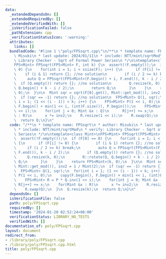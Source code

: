 ```yaml
---
data:
  _extendedDependsOn: []
  _extendedRequiredBy: []
  _extendedVerifiedWith: []
  _isVerificationFailed: false
  _pathExtension: cpp
  _verificationStatusIcon: ':warning:'
  attributes:
    links: []
  bundledCode: "#line 1 \"poly/FPSsqrt.cpp\"\n/**\n * template name: FPSsqrt\n * author:\
    \ Misuki\n * last update: 2024/01/11\n * include: NTT/mint/sqrtMod\n * verify:\
    \ Library Checker - Sqrt of Formal Power Series\n */\n\ntemplate<class Mint>\n\
    FPS<Mint> FPSsqrt(FPS<Mint> F, int k) {\n  assert(!F.empty());\n  if (F[0] ==\
    \ 0) {\n    for(int i = 1; i < ssize(F); i++) {\n      if (F[i] != 0) {\n    \
    \    if (i & 1) return {}; //no solution\n        if (i / 2 >= k) break;\n   \
    \     auto Q = FPSsqrt(FPS<Mint>(F.begin() + i, F.end()), k - i / 2);\n      \
    \  if (Q.empty()) return {}; //no solution\n        Q.resize(k, 0);\n        R::rotate(Q,\
    \ Q.begin() + k - i / 2);\n        return Q;\n      }\n    }\n    return FPS<Mint>(k,\
    \ 0);\n  }\n\n  Mint sqr = sqrt(F[0].get(), Mint::get_mod()), inv2 = 1 / Mint(2);\n\
    \  if (sqr == -1) return {}; //no solution\n  FPS<Mint> Q(1, sqr);\n  for(int\
    \ i = 1; (1 << (i - 1)) < k; i++) {\n    FPS<Mint> P(1 << i, 0);\n    copy(F.begin(),\
    \ F.begin() + min(1 << i, (int)F.size()), P.begin());\n    FPS<Mint> R = P * Q.inv(1\
    \ << i);\n    for(int j = 0; Mint &x : Q)\n      R[j++] += x;\n    for(Mint &x\
    \ : R)\n      x *= inv2;\n    R.resize(1 << i);\n    R.swap(Q);\n  }\n  Q.resize(k);\n\
    \  return Q;\n}\n"
  code: "/**\n * template name: FPSsqrt\n * author: Misuki\n * last update: 2024/01/11\n\
    \ * include: NTT/mint/sqrtMod\n * verify: Library Checker - Sqrt of Formal Power\
    \ Series\n */\n\ntemplate<class Mint>\nFPS<Mint> FPSsqrt(FPS<Mint> F, int k) {\n\
    \  assert(!F.empty());\n  if (F[0] == 0) {\n    for(int i = 1; i < ssize(F); i++)\
    \ {\n      if (F[i] != 0) {\n        if (i & 1) return {}; //no solution\n   \
    \     if (i / 2 >= k) break;\n        auto Q = FPSsqrt(FPS<Mint>(F.begin() + i,\
    \ F.end()), k - i / 2);\n        if (Q.empty()) return {}; //no solution\n   \
    \     Q.resize(k, 0);\n        R::rotate(Q, Q.begin() + k - i / 2);\n        return\
    \ Q;\n      }\n    }\n    return FPS<Mint>(k, 0);\n  }\n\n  Mint sqr = sqrt(F[0].get(),\
    \ Mint::get_mod()), inv2 = 1 / Mint(2);\n  if (sqr == -1) return {}; //no solution\n\
    \  FPS<Mint> Q(1, sqr);\n  for(int i = 1; (1 << (i - 1)) < k; i++) {\n    FPS<Mint>\
    \ P(1 << i, 0);\n    copy(F.begin(), F.begin() + min(1 << i, (int)F.size()), P.begin());\n\
    \    FPS<Mint> R = P * Q.inv(1 << i);\n    for(int j = 0; Mint &x : Q)\n     \
    \ R[j++] += x;\n    for(Mint &x : R)\n      x *= inv2;\n    R.resize(1 << i);\n\
    \    R.swap(Q);\n  }\n  Q.resize(k);\n  return Q;\n}\n"
  dependsOn: []
  isVerificationFile: false
  path: poly/FPSsqrt.cpp
  requiredBy: []
  timestamp: '2024-01-20 02:52:24+08:00'
  verificationStatus: LIBRARY_NO_TESTS
  verifiedWith: []
documentation_of: poly/FPSsqrt.cpp
layout: document
redirect_from:
- /library/poly/FPSsqrt.cpp
- /library/poly/FPSsqrt.cpp.html
title: poly/FPSsqrt.cpp
---
```

